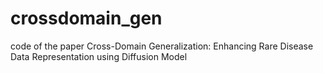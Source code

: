 # crossdomain_gen
code of the paper Cross-Domain Generalization: Enhancing Rare Disease Data Representation using Diffusion Model
